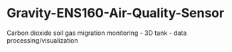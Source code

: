 # Gravity-ENS160-Air-Quality-Sensor
Carbon dioxide soil gas migration monitoring - 3D tank - data processing/visualization
